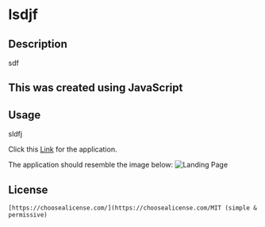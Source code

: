 
  # lsdjf

  ## Description
  sdf

  ## This was created using JavaScript 

  ## Usage
  sldfj


  
  Click this [Link](www.google.com) for the application.
  

  The application should resemble the image below: 
  ![Landing Page](sdlkfj)



  ## License

    [https://choosealicense.com/](https://choosealicense.com/MIT (simple & permissive)

